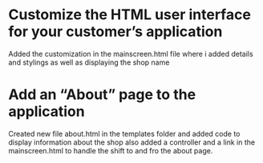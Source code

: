 # Customize the HTML user interface for your customer’s application
Added the customization in the mainscreen.html file where i added details and stylings as well as displaying the shop name
# Add an “About” page to the application
Created new file about.html in the templates folder and added code to display information about the shop also added a controller and a  link in the mainscreen.html to handle the shift to and fro the about page.
